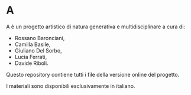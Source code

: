 # A

A è un progetto artistico di natura generativa e multidisciplinare a cura di:

- Rossano Baronciani,
- Camilla Basile,
- Giuliano Del Sorbo,
- Lucia Ferrati,
- Davide Riboli.

Questo repository contiene tutti i file della versione online del progetto.

I materiali sono disponibili esclusivamente in italiano.